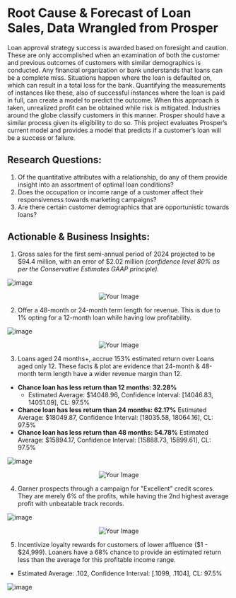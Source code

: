 # Root Cause & Forecast of Loan Sales, Data Wrangled from Prosper
Loan approval strategy success is awarded based on foresight and caution. These are only accomplished when an examination of both the customer and previous outcomes of customers with similar demographics is conducted. Any financial organization or bank understands that loans can be a complete miss. Situations happen where the loan is defaulted on, which can result in a total loss for the bank. Quantifying the measurements of instances like these, also of successful instances where the loan is paid in full, can create a model to predict the outcome. When this approach is taken, unrealized profit can be obtained while risk is mitigated. Industries around the globe classify customers in this manner. Prosper should have a similar process given its eligibility to do so. This project evaluates Prosper’s current model and provides a model that predicts if a customer’s loan will be a success or failure.

## Research Questions:
1. Of the quantitative attributes with a relationship, do any of them provide insight into an assortment of optimal loan conditions?
2. Does the occupation or income range of a customer affect their responsiveness towards marketing campaigns?
3. Are there certain customer demographics that are opportunistic towards loans?

## Actionable & Business Insights:
1. Gross sales for the first semi-annual period of 2024 projected to be $94.4 million, with an error of $2.02 million *(confidence level 80% as per the Conservative Estimates GAAP principle).*

![image](https://github.com/kinsiv/RootCause_Forecast_Loans/assets/89998643/9ca079bb-2abc-434d-bb63-30d4f5609459)


<div align="center">
    <img src="https://github.com/kinsiv/ProsperLoans_Analysis/assets/89998643/2ae8ad63-a12e-40d9-9d18-b593d13c7f01" alt="Your Image"/>
</div>

2. Offer a 48-month or 24-month term length for revenue. This is due to 1% opting for a 12-month loan while having low profitability.

![image](https://github.com/kinsiv/RootCause_Forecast_Loans/assets/89998643/c2254c78-0d40-4deb-bfda-7c5d2d0b14f1)


<div align="center">
    <img src="https://github.com/kinsiv/ProsperLoans_Analysis/assets/89998643/2ae8ad63-a12e-40d9-9d18-b593d13c7f01" alt="Your Image"/>
</div>

3. Loans aged 24 months+, accrue 153% estimated return over Loans aged only 12. These facts & plot are evidence that 24-month & 48-month term length have a wider revenue margin than 12.
* **Chance loan has less return than 12 months: 32.28%**
    * Estimated Average: $14048.96, Confidence Interval: [14046.83, 14051.09], CL: 97.5%
* **Chance loan has less return than 24 months: 62.17%** Estimated Average: $18049.87, Confidence Interval: [18035.58, 18064.16], CL: 97.5%
* **Chance loan has less return than 48 months: 54.78%** Estimated Average: $15894.17, Confidence Interval: [15888.73, 15899.61], CL: 97.5%


![image](https://github.com/kinsiv/RootCause_Forecast_Loans/assets/89998643/87322dd2-0d44-400d-b293-b881aa4ddd5d)


<div align="center">
    <img src="https://github.com/kinsiv/ProsperLoans_Analysis/assets/89998643/2ae8ad63-a12e-40d9-9d18-b593d13c7f01" alt="Your Image"/>
</div>

4. Garner prospects through a campaign for "Excellent" credit scores. They are merely 6% of the profits, while having the 2nd highest average profit with unbeatable track records.

![image](https://github.com/kinsiv/RootCause_Forecast_Loans/assets/89998643/18778741-c555-453f-aa06-0def96438763)


<div align="center">
    <img src="https://github.com/kinsiv/ProsperLoans_Analysis/assets/89998643/2ae8ad63-a12e-40d9-9d18-b593d13c7f01" alt="Your Image"/>
</div>

5. Incentivize loyalty rewards for customers of lower affluence ($1 - $24,999). Loaners have a 68% chance to provide an estimated return less than the average for this profitable income range.
* Estimated Average: .102, Confidence Interval: [.1099, .1104], CL: 97.5%

![image](https://github.com/kinsiv/RootCause_Forecast_Loans/assets/89998643/42ebae7a-21a8-44af-ade9-c13ffd1f82c1)


